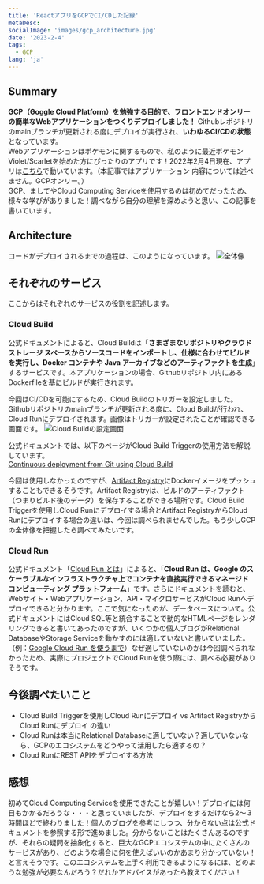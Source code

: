 ```yaml
---
title: 'ReactアプリをGCPでCI/CDした記録'
metaDesc: 
socialImage: 'images/gcp_architecture.jpg'
date: '2023-2-4'
tags:
  - GCP
lang: 'ja'
---
```


## Summary
**GCP（Goggle Cloud Platform）を勉強する目的で、フロントエンドオンリーの簡単なWebアプリケーションをつくりデプロイしました！** Githubレポジトリのmainブランチが更新される度にデプロイが実行され、**いわゆるCI/CDの状態**となっています。\
Webアプリケーションはポケモンに関するもので、私のように最近ポケモンViolet/Scarletを始めた方にぴったりのアプリです！2022年2月4日現在、アプリは[こちら](https://ui-5yazb6qiaq-uc.a.run.app/)で動いています。（本記事ではアプリケーション
内容については述べません。GCPオンリー。）\
GCP、ましてやCloud Computing Serviceを使用するのは初めてだったため、様々な学びがありました！調べながら自分の理解を深めようと思い、この記事を書いています。

## Architecture
コードがデプロイされるまでの過程は、このようになっています。
![全体像](https://drive.google.com/uc?id=1AQwEG9xp3OFaqdrnZQnYTks9WGXtPa97)

## それぞれのサービス
ここからはそれぞれのサービスの役割を記述します。

### Cloud Build
公式ドキュメントによると、Cloud Buildは「**さまざまなリポジトリやクラウド ストレージ スペースからソースコードをインポートし、仕様に合わせてビルドを実行し、Docker コンテナや Java アーカイブなどのアーティファクトを生成**」するサービスです。本アプリケーションの場合、Githubリポジトリ内にあるDockerfileを基にビルドが実行されます。

今回はCI/CDを可能にするため、Cloud Buildのトリガーを設定しました。Githubリポジトリのmainブランチが更新される度に、Cloud Buildが行われ、Cloud Runにデプロイされます。画像はトリガーが設定されたことが確認できる画面です。
![Cloud Buildの設定画面](https://drive.google.com/uc?id=1wiwyQC5MKbVhLG8EfjiuXNPNpi84l-jX)

公式ドキュメントでは、以下のページがCloud Build Triggerの使用方法を解説しています。\
[Continuous deployment from Git using Cloud Build](https://cloud.google.com/run/docs/continuous-deployment-with-cloud-build)

今回は使用しなかったのですが、[Artifact Registry](https://cloud.google.com/artifact-registry)にDockerイメージをプッシュすることもできるそうです。Artifact Registryは、ビルドのアーティファクト（つまりビルド後のデータ）を保存することができる場所です。Cloud Build Triggerを使用しCloud Runにデプロイする場合とArtifact RegistryからCloud Runにデプロイする場合の違いは、今回は調べられませんでした。もう少しGCPの全体像を把握したら調べてみたいです。

### Cloud Run
公式ドキュメント「[Cloud Run とは](https://cloud.google.com/run/docs/overview/what-is-cloud-run?hl=ja)」によると、「**Cloud Run は、Google のスケーラブルなインフラストラクチャ上でコンテナを直接実行できるマネージド コンピューティング プラットフォーム**」です。さらにドキュメントを読むと、Webサイト・Webアプリケーション、API・マイクロサービスがCloud Runへデプロイできると分かります。ここで気になったのが、データベースについて。公式ドキュメントにはCloud SQL等と統合することで動的なHTMLページをレンダリングできると書いてあったのですが、いくつかの個人ブログがRelational DatabaseやStorage Serviceを動かすのには適していないと書いていました。（例：[Google Cloud Run を使うまで](https://qiita.com/massie_g/items/5a9ce514eaa7c460b5e3)）なぜ適していないのかは今回調べられなかったため、実際にプロジェクトでCloud Runを使う際には、調べる必要がありそうです。

## 今後調べたいこと
 - Cloud Build Triggerを使用しCloud Runにデプロイ vs Artifact RegistryからCloud Runにデプロイ の違い
 - Cloud Runは本当にRelational Databaseに適していない？適していないなら、GCPのエコシステムをどうやって活用したら適するの？
 - Cloud RunにREST APIをデプロイする方法

## 感想
初めてCloud Computing Serviceを使用できたことが嬉しい！デプロイには何日もかかるだろうな・・・と思っていましたが、デプロイをするだけなら2〜３時間ほどで終わりました！個人のブログを参考にしつつ、分からない点は公式ドキュメントを参照する形で進めました。分からないことはたくさんあるのですが、それらの疑問を抽象化すると、巨大なGCPエコシステムの中にたくさんのサービスがあり、どのような場合に何を使えばいいのかあまり分かっていない！と言えそうです。このエコシステムを上手く利用できるようになるには、どのような勉強が必要なんだろう？だれかアドバイスがあったら教えてください！
